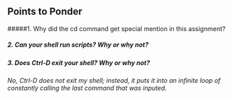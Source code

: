 ## Points to Ponder

#####1. Why did the cd command get special mention in this assignment? 
##### 2. Can your shell run scripts? Why or why not? 
##### 3. Does Ctrl-D exit your shell? Why or why not?
###### No, Ctrl-D does not exit my shell; instead, it puts it into an infinite loop of constantly calling the last command that was inputed.

